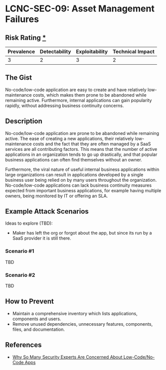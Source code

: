 # LCNC-SEC-09: Asset Management Failures

## Risk Rating [*](https://owasp.org/www-project-top-ten/2017/Note_About_Risks)

| Prevalence | Detectability | Exploitability | Technical Impact |
| --- | --- | --- | --- |
| 3 | 2 | 3 | 2 |

## The Gist

No-code/low-code application are easy to create and have relatively low-maintenance costs, which makes them prone to be abandoned while remaining active.
Furthermore, internal applications can gain popularity rapidly, without addressing business continuity concerns.

## Description

No-code/low-code application are prone to be abandoned while remaining active.
The ease of creating a new applications, their relatively low-maintenance costs and the fact that they are often managed by a SaaS services are all contributing factors. 
This means that the number of active applications in an organization tends to go up drastically, and that popular business applications can often find themselves without an owner.

Furthermore, the viral nature of useful internal business applications within large organizations can result in applications developed by a single business user being relied on by many users throughout the organization.
No-code/low-code applications can lack business continuity measures expected from important business applications, for example having multiple owners, being monitored by IT or offering an SLA.

## Example Attack Scenarios

Ideas to explore (TBD):
- Maker has left the org or forgot about the app, but since its run by a SaaS provider it is still there.

### Scenario #1

TBD

### Scenario #2

TBD

## How to Prevent

- Maintain a comprehensive inventory which lists applications, components and users.
- Remove unused dependencies, unnecessary features, components, files, and documentation.

## References

- [Why So Many Security Experts Are Concerned About Low-Code/No-Code Apps](https://www.darkreading.com/dr-tech/why-so-many-security-experts-are-concerned-about-low-code-no-code-apps)